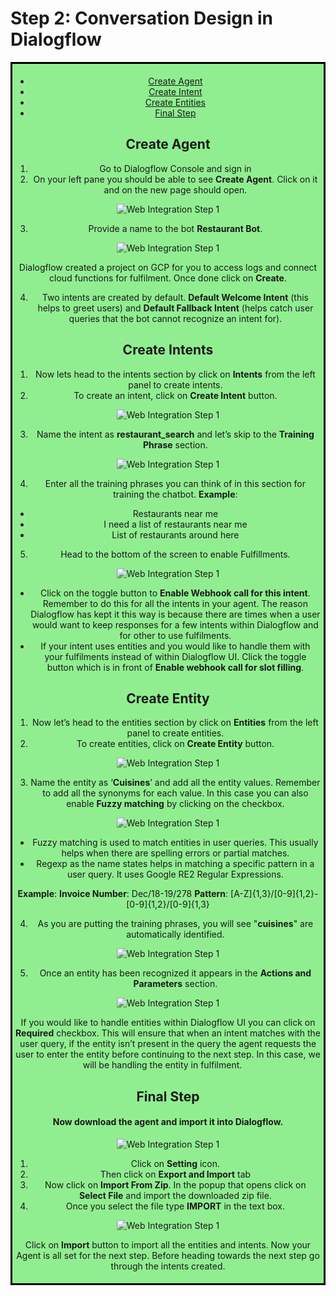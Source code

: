 
# Step 2: Conversation Design in Dialogflow

<div style="border-style: solid; border-color: black; text-align: center; background-color: lightgreen; padding: 5px;">

* [Create Agent]()
* [Create Intent]()
* [Create Entities]()
* [Final Step]()

## Create Agent

1.	Go to Dialogflow Console and sign in
2.	On your left pane you should be able to see **Create Agent**. Click on it and on the new page should open.

<div style="text-align:center">
  <img src="img/dialogflow-1.png" alt="Web Integration Step 1">
</div>

3.	Provide a name to the bot **Restaurant Bot**.

<div style="text-align:center">
  <img src="img/dialogflow-2.png" alt="Web Integration Step 1">
</div>

Dialogflow created a project on GCP for you to access logs and connect cloud functions for fulfilment. Once done click on **Create**.

4.	Two intents are created by default. **Default Welcome Intent** (this helps to greet users) and **Default Fallback Intent** (helps catch user queries that the bot cannot recognize an intent for). 

## Create Intents

1.	Now lets head to the intents section by click on **Intents** from the left panel to create intents.
2.	To create an intent, click on **Create Intent** button.
 
<div style="text-align:center">
  <img src="img/dialogflow-3.png" alt="Web Integration Step 1">
</div>

3.	Name the intent as **restaurant_search** and let’s skip to the **Training Phrase** section.
 
<div style="text-align:center">
  <img src="img/dialogflow-4.png" alt="Web Integration Step 1">
</div>

4.	Enter all the training phrases you can think of in this section for training the chatbot.
**Example**: 
* Restaurants near me
* I need a list of restaurants near me
* List of restaurants around here
5.	Head to the bottom of the screen to enable Fulfillments.
 
<div style="text-align:center">
  <img src="img/dialogflow-5.png" alt="Web Integration Step 1">
</div>

* Click on the toggle button to **Enable Webhook call for this intent**. Remember to do this for all the intents in your agent. The reason Dialogflow has kept it this way is because there are times when a user would want to keep responses for a few intents within Dialogflow and for other to use fulfilments.
* If your intent uses entities and you would like to handle them with your fulfilments instead of within Dialogflow UI. Click the toggle button which is in front of **Enable webhook call for slot filling**.

## Create Entity

1.	Now let’s head to the entities section by click on **Entities** from the left panel to create entities.
2.	To create entities, click on **Create Entity** button.

<div style="text-align:center">
  <img src="img/dialogflow-6.png" alt="Web Integration Step 1">
</div>

3.	Name the entity as ‘**Cuisines**’ and add all the entity values. Remember to add all the synonyms for each value. In this case you can also enable **Fuzzy matching** by clicking on the checkbox. 

<div style="text-align:center">
  <img src="img/dialogflow-7.png" alt="Web Integration Step 1">
</div>

* Fuzzy matching is used to match entities in user queries. This usually helps when there are spelling errors or partial matches. 
* Regexp as the name states helps in matching a specific pattern in a user query. It uses Google RE2 Regular Expressions.

**Example**: 
**Invoice Number**: Dec/18-19/278
**Pattern**: [A-Z]{1,3}/[0-9]{1,2}-[0-9]{1,2}/[0-9]{1,3} 

4.	As you are putting the training phrases, you will see "**cuisines**" are automatically identified. 

<div style="text-align:center">
  <img src="img/dialogflow-8.png" alt="Web Integration Step 1">
</div>

5.	Once an entity has been recognized it appears in the **Actions and Parameters** section.

<div style="text-align:center">
  <img src="img/dialogflow-9.png" alt="Web Integration Step 1">
</div>

If you would like to handle entities within Dialogflow UI you can click on **Required** checkbox. This will ensure that when an intent matches with the user query, if the entity isn’t present in the query the agent requests the user to enter the entity before continuing to the next step. In this case, we will be handling the entity in fulfilment.
 
## Final Step

#### Now download the agent and import it into Dialogflow.

<div style="text-align:center">
  <img src="img/dialogflow-10.png" alt="Web Integration Step 1">
</div>

1.	Click on **Setting** icon. 
2.	Then click on **Export and Import** tab
3.	Now click on **Import From Zip**. In the popup that opens click on **Select File** and import the downloaded zip file.
4.	Once you select the file type **IMPORT** in the text box.

<div style="text-align:center">
  <img src="img/dialogflow-11.png" alt="Web Integration Step 1">
</div>

Click on **Import** button to import all the entities and intents. Now your Agent is all set for the next step. Before heading towards the next step go through the intents created. 
